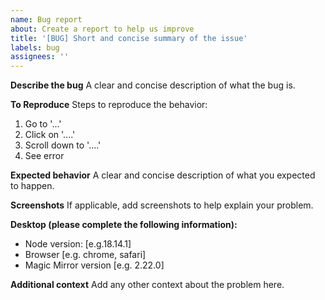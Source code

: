 ```yaml
---
name: Bug report
about: Create a report to help us improve
title: '[BUG] Short and concise summary of the issue'
labels: bug
assignees: ''
---
```


**Describe the bug**
A clear and concise description of what the bug is.

**To Reproduce**
Steps to reproduce the behavior:

1. Go to '...'
2. Click on '....'
3. Scroll down to '....'
4. See error

**Expected behavior**
A clear and concise description of what you expected to happen.

**Screenshots**
If applicable, add screenshots to help explain your problem.

**Desktop (please complete the following information):**

- Node version: [e.g.18.14.1]
- Browser [e.g. chrome, safari]
- Magic Mirror version [e.g. 2.22.0]

**Additional context**
Add any other context about the problem here.
